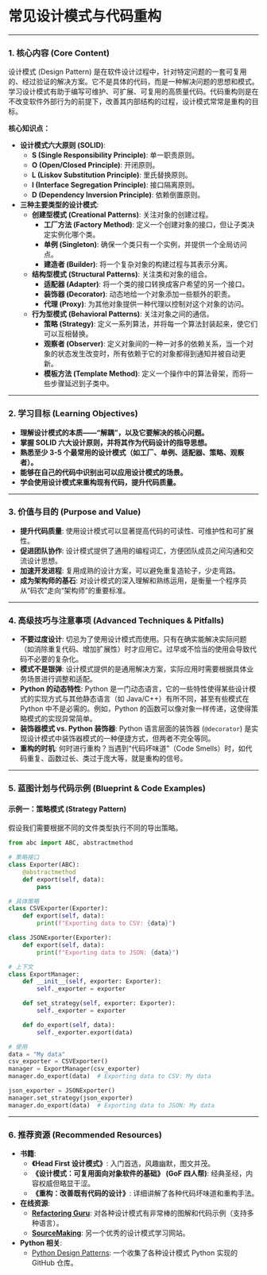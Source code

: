 # 常见设计模式与代码重构

---

### 1. 核心内容 (Core Content)

设计模式 (Design Pattern) 是在软件设计过程中，针对特定问题的一套可复用的、经过验证的解决方案。它不是具体的代码，而是一种解决问题的思想和模式。学习设计模式有助于编写可维护、可扩展、可复用的高质量代码。代码重构则是在不改变软件外部行为的前提下，改善其内部结构的过程，设计模式常常是重构的目标。

**核心知识点：**
- **设计模式六大原则 (SOLID)**:
    - **S (Single Responsibility Principle)**: 单一职责原则。
    - **O (Open/Closed Principle)**: 开闭原则。
    - **L (Liskov Substitution Principle)**: 里氏替换原则。
    - **I (Interface Segregation Principle)**: 接口隔离原则。
    - **D (Dependency Inversion Principle)**: 依赖倒置原则。
- **三种主要类型的设计模式**:
    - **创建型模式 (Creational Patterns)**: 关注对象的创建过程。
        - **工厂方法 (Factory Method)**: 定义一个创建对象的接口，但让子类决定实例化哪个类。
        - **单例 (Singleton)**: 确保一个类只有一个实例，并提供一个全局访问点。
        - **建造者 (Builder)**: 将一个复杂对象的构建过程与其表示分离。
    - **结构型模式 (Structural Patterns)**: 关注类和对象的组合。
        - **适配器 (Adapter)**: 将一个类的接口转换成客户希望的另一个接口。
        - **装饰器 (Decorator)**: 动态地给一个对象添加一些额外的职责。
        - **代理 (Proxy)**: 为其他对象提供一种代理以控制对这个对象的访问。
    - **行为型模式 (Behavioral Patterns)**: 关注对象之间的通信。
        - **策略 (Strategy)**: 定义一系列算法，并将每一个算法封装起来，使它们可以互相替换。
        - **观察者 (Observer)**: 定义对象间的一种一对多的依赖关系，当一个对象的状态发生改变时，所有依赖于它的对象都得到通知并被自动更新。
        - **模板方法 (Template Method)**: 定义一个操作中的算法骨架，而将一些步骤延迟到子类中。

---

### 2. 学习目标 (Learning Objectives)

- **理解设计模式的本质——“解耦”，以及它要解决的核心问题。**
- **掌握 SOLID 六大设计原则，并将其作为代码设计的指导思想。**
- **熟悉至少 3-5 个最常用的设计模式（如工厂、单例、适配器、策略、观察者）。**
- **能够在自己的代码中识别出可以应用设计模式的场景。**
- **学会使用设计模式来重构现有代码，提升代码质量。**

---

### 3. 价值与目的 (Purpose and Value)

- **提升代码质量**: 使用设计模式可以显著提高代码的可读性、可维护性和可扩展性。
- **促进团队协作**: 设计模式提供了通用的编程词汇，方便团队成员之间沟通和交流设计思想。
- **加速开发进程**: 复用成熟的设计方案，可以避免重复造轮子，少走弯路。
- **成为架构师的基石**: 对设计模式的深入理解和熟练运用，是衡量一个程序员从“码农”走向“架构师”的重要标准。

---

### 4. 高级技巧与注意事项 (Advanced Techniques & Pitfalls)

- **不要过度设计**: 切忌为了使用设计模式而使用。只有在确实能解决实际问题（如消除重复代码、增加扩展性）时才应用它。过早或不恰当的使用会导致代码不必要的复杂化。
- **模式不是银弹**: 设计模式提供的是通用解决方案，实际应用时需要根据具体业务场景进行调整和适配。
- **Python 的动态特性**: Python 是一门动态语言，它的一些特性使得某些设计模式的实现方式与其他静态语言（如 Java/C++）有所不同，甚至有些模式在 Python 中不是必需的。例如，Python 的函数可以像对象一样传递，这使得策略模式的实现异常简单。
- **装饰器模式 vs. Python 装饰器**: Python 语言层面的装饰器 (`@decorator`) 是实现设计模式中装饰器模式的一种便捷方式，但两者不完全等同。
- **重构的时机**: 何时进行重构？当遇到“代码坏味道”（Code Smells）时，如代码重复、函数过长、类过于庞大等，就是重构的信号。

---

### 5. 蓝图计划与代码示例 (Blueprint & Code Examples)

#### 示例一：策略模式 (Strategy Pattern)

假设我们需要根据不同的文件类型执行不同的导出策略。

```python
from abc import ABC, abstractmethod

# 策略接口
class Exporter(ABC):
    @abstractmethod
    def export(self, data):
        pass

# 具体策略
class CSVExporter(Exporter):
    def export(self, data):
        print(f"Exporting data to CSV: {data}")

class JSONExporter(Exporter):
    def export(self, data):
        print(f"Exporting data to JSON: {data}")

# 上下文
class ExportManager:
    def __init__(self, exporter: Exporter):
        self._exporter = exporter

    def set_strategy(self, exporter: Exporter):
        self._exporter = exporter

    def do_export(self, data):
        self._exporter.export(data)

# 使用
data = "My data"
csv_exporter = CSVExporter()
manager = ExportManager(csv_exporter)
manager.do_export(data)  # Exporting data to CSV: My data

json_exporter = JSONExporter()
manager.set_strategy(json_exporter)
manager.do_export(data)  # Exporting data to JSON: My data
```

---

### 6. 推荐资源 (Recommended Resources)

-   **书籍**:
    -   **《Head First 设计模式》**: 入门首选，风趣幽默，图文并茂。
    -   **《设计模式：可复用面向对象软件的基础》 (GoF 四人帮)**: 经典圣经，内容权威但略显干涩。
    -   **《重构：改善既有代码的设计》**: 详细讲解了各种代码坏味道和重构手法。
-   **在线资源**:
    -   [**Refactoring Guru**](https://refactoring.guru/design-patterns): 对各种设计模式有非常棒的图解和代码示例（支持多种语言）。
    -   [**SourceMaking**](https://sourcemaking.com/design_patterns): 另一个优秀的设计模式学习网站。
-   **Python 相关**:
    -   [Python Design Patterns](https://github.com/faif/python-patterns): 一个收集了各种设计模式 Python 实现的 GitHub 仓库。
